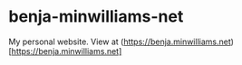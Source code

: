 # benja-minwilliams-net

My personal website. View at (https://benja.minwilliams.net)[https://benja.minwilliams.net]
